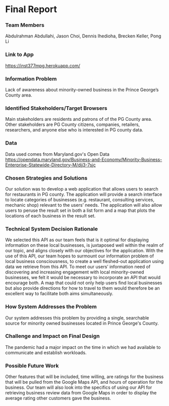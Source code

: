 # Final Report
### Team Members
Abdulrahman Abdullahi, Jason Choi, Dennis Ihedioha, Brecken Keller, Pong Li

### Link to App
https://inst377mpg.herokuapp.com/

### Information Problem 
Lack of awareness about minority-owned business in the Prince George’s County area. 

### Identified Stakeholders/Target Browsers
Main stakeholders are residents and patrons of of the PG County area.
Other stakeholders are PG County citizens, companies, retailers, researchers, and anyone else who is interested in PG county data.

### Data
Data used comes from Maryland.gov's Open Data
https://opendata.maryland.gov/Business-and-Economy/Minority-Business-Enterprise-Statewide-Directory-M/djj3-7sjc

### Chosen Strategies and Solutions
Our solution was to develop a web application that allows users to search for restaurants in PG county. The application will provide a search interface to locate categories of businesses (e.g. restaurant, consulting services, mechanic shop) relevant to the users’ needs. The application will also allow users to peruse the result set in both a list form and a map that plots the locations of each business in the result set. 

### Technical System Decision Rationale
We selected this API as our team feels that is it optimal for displaying information on these local businesses, is juxtaposed well within the realm of our topic, and aligns closely with our objectives for the application. With the use of this API, our team hopes to surmount our information problem of local business consciousness, to create a well fleshed-out application using data we retrieve from this API. To meet our users’ information need of discovering and increasing engagement with local minority-owned businesses, we felt it would be necessary to incorporate an API that would encourage both. A map that could not only help users find local businesses but also provide directions for how to travel to them would therefore be an excellent way to facilitate both aims simultaneously.

### How System Addresses the Problem
Our system addresses this problem by providing a single, searchable source for minority owned businesses located in Prince George's County. 

### Challenge and Impact on Final Design
The pandemic had a major impact on the time in which we had available to communicate and establish workloads. 

### Possible Future Work
Other features that will be included, time willing, are ratings for the business that will be pulled from the Google Maps API, and hours of operation for the business. Our team will also look into the specifics of using our API for retrieving business review data from Google Maps in order to display the average rating other customers gave the business.

